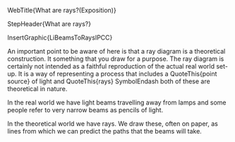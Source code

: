 WebTitle{What are rays?(Exposition)}

StepHeader{What are rays?}

InsertGraphic{LiBeamsToRaysIPCC}

An important point to be aware of here is that a ray diagram is a theoretical construction. It something that you draw for a purpose. The ray diagram is certainly not intended as a faithful reproduction of the actual real world set-up. It is a way of representing a process that includes a QuoteThis{point source} of light and QuoteThis{rays} SymbolEndash both of these are theoretical in nature.

In the real world we have light beams travelling away from lamps and some people refer to very narrow beams as pencils of light.

In the theoretical world we have rays. We draw these, often on paper, as lines from which we can predict the paths that the beams will take.

